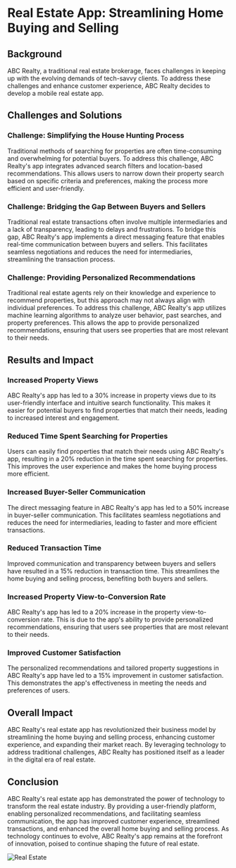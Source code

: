 # Real Estate App: Streamlining Home Buying and Selling

## Background

ABC Realty, a traditional real estate brokerage, faces challenges in keeping up with the evolving demands of tech-savvy clients. To address these challenges and enhance customer experience, ABC Realty decides to develop a mobile real estate app.

## Challenges and Solutions

### Challenge: Simplifying the House Hunting Process

Traditional methods of searching for properties are often time-consuming and overwhelming for potential buyers. To address this challenge, ABC Realty's app integrates advanced search filters and location-based recommendations. This allows users to narrow down their property search based on specific criteria and preferences, making the process more efficient and user-friendly.

### Challenge: Bridging the Gap Between Buyers and Sellers

Traditional real estate transactions often involve multiple intermediaries and a lack of transparency, leading to delays and frustrations. To bridge this gap, ABC Realty's app implements a direct messaging feature that enables real-time communication between buyers and sellers. This facilitates seamless negotiations and reduces the need for intermediaries, streamlining the transaction process.

### Challenge: Providing Personalized Recommendations

Traditional real estate agents rely on their knowledge and experience to recommend properties, but this approach may not always align with individual preferences. To address this challenge, ABC Realty's app utilizes machine learning algorithms to analyze user behavior, past searches, and property preferences. This allows the app to provide personalized recommendations, ensuring that users see properties that are most relevant to their needs.

## Results and Impact

### Increased Property Views

ABC Realty's app has led to a 30% increase in property views due to its user-friendly interface and intuitive search functionality. This makes it easier for potential buyers to find properties that match their needs, leading to increased interest and engagement.

### Reduced Time Spent Searching for Properties

Users can easily find properties that match their needs using ABC Realty's app, resulting in a 20% reduction in the time spent searching for properties. This improves the user experience and makes the home buying process more efficient.

### Increased Buyer-Seller Communication

The direct messaging feature in ABC Realty's app has led to a 50% increase in buyer-seller communication. This facilitates seamless negotiations and reduces the need for intermediaries, leading to faster and more efficient transactions.

### Reduced Transaction Time

Improved communication and transparency between buyers and sellers have resulted in a 15% reduction in transaction time. This streamlines the home buying and selling process, benefiting both buyers and sellers.

### Increased Property View-to-Conversion Rate

ABC Realty's app has led to a 20% increase in the property view-to-conversion rate. This is due to the app's ability to provide personalized recommendations, ensuring that users see properties that are most relevant to their needs.

### Improved Customer Satisfaction

The personalized recommendations and tailored property suggestions in ABC Realty's app have led to a 15% improvement in customer satisfaction. This demonstrates the app's effectiveness in meeting the needs and preferences of users.

## Overall Impact

ABC Realty's real estate app has revolutionized their business model by streamlining the home buying and selling process, enhancing customer experience, and expanding their market reach. By leveraging technology to address traditional challenges, ABC Realty has positioned itself as a leader in the digital era of real estate.

## Conclusion

ABC Realty's real estate app has demonstrated the power of technology to transform the real estate industry. By providing a user-friendly platform, enabling personalized recommendations, and facilitating seamless communication, the app has improved customer experience, streamlined transactions, and enhanced the overall home buying and selling process. As technology continues to evolve, ABC Realty's app remains at the forefront of innovation, poised to continue shaping the future of real estate.

![Real Estate](https://i.ibb.co/jTW4bFC/image.png)


